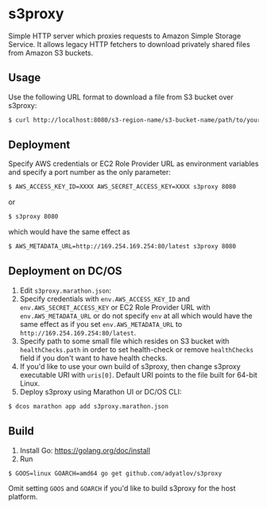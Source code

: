 # s3proxy
Simple HTTP server which proxies requests to Amazon Simple Storage Service. It allows legacy HTTP fetchers to download privately shared files from Amazon S3 buckets.

## Usage
Use the following URL format to download a file from S3 bucket over s3proxy:

```bash
$ curl http://localhost:8080/s3-region-name/s3-bucket-name/path/to/your/file.txt
```

## Deployment
Specify AWS credentials or EC2 Role Provider URL as environment variables and specify a port number as the only parameter:

```bash
$ AWS_ACCESS_KEY_ID=XXXX AWS_SECRET_ACCESS_KEY=XXXX s3proxy 8080
```

or

```bash
$ s3proxy 8080
```

which would have the same effect as 

```bash
$ AWS_METADATA_URL=http://169.254.169.254:80/latest s3proxy 8080
```

## Deployment on DC/OS
1. Edit `s3proxy.marathon.json`:
  1. Specify credentials with `env.AWS_ACCESS_KEY_ID` and `env.AWS_SECRET_ACCESS_KEY` or EC2 Role Provider URL with `env.AWS_METADATA_URL` or do not specify `env` at all which would have the same effect as if you set `env.AWS_METADATA_URL` to `http://169.254.169.254:80/latest`.
  2. Specify path to some small file which resides on S3 bucket with `healthChecks.path` in order to set health-check or remove `healthChecks` field if you don't want to have health checks.
  3. If you'd like to use your own build of s3proxy, then change s3proxy executable URI with `uris[0]`. Default URI points to the file built for 64-bit Linux.
2. Deploy s3proxy using Marathon UI or DC/OS CLI:
  
  ```bash
  $ dcos marathon app add s3proxy.marathon.json
  ```

## Build
1. Install Go: https://golang.org/doc/install
2. Run 
  
  ```bash
  $ GOOS=linux GOARCH=amd64 go get github.com/adyatlov/s3proxy
  ```
  
  Omit setting `GOOS` and `GOARCH` if you'd like to build s3proxy for the host platform.
